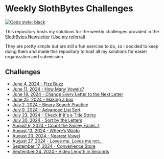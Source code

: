 # Weekly SlothBytes Challenges

[![Code style: black](https://img.shields.io/badge/code%20style-black-000000.svg)](https://github.com/psf/black)

This repository hosts my solutions for the weekly challenges provided in the [SlothBytes Newsletter](https://slothbytes.beehiiv.com) ([Use my referral](https://slothbytes.beehiiv.com/subscribe?ref=zyCF0kM9m1))

They are pretty simple but are still a fun exercise to do, so I decided to keep doing them and made this repository to host all my solutions for easier organization and submission.

## Challenges

- [June 4, 2024 - Fizz Buzz](challenges/fizzbuzz.py)
- [June 11, 2024 - How Many Vowels?](challenges/count_vowels.py)
- [June 18, 2024 - Change Every Letter to the Next Letter](challenges/move.py)
- [June 25, 2024 - Making a box](challenges/make_box.py)
- [July 2, 2024 - Binary Search Practice](challenges/find_first_occurrence.py)
- [July 9, 2024 - Advanced List Sort](challenges/advanced_sort.py)
- [July 23, 2024 - Check If It's a Title String](challenges/check_title.py)
- [July 30, 2024 - Sort by the Letters](challenges/sort_by_letter.py)
- [August 6, 2024 - Count the Smiley Faces :)](challenges/count_smileys.py)
- [August 13, 2024 - Where’s Waldo](challenges/where_is_waldo.py)
- [August 20, 2024 - Nearest Vowel](challenges/nearest_vowel.py)
- [August 27, 2024 - Loves me, Loves me not…](challenges/loves_me.py)
- [September 17, 2024 - Convenience Store](challenges/change_enough.py)
- [September 24, 2024 - Video Length in Seconds](challenges/minutes_to_seconds.py)